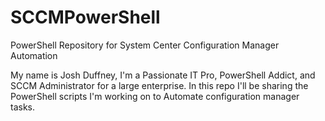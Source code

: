 SCCMPowerShell
==============

PowerShell Repository for System Center Configuration Manager Automation

My name is Josh Duffney, I'm a Passionate IT Pro, PowerShell Addict, and SCCM Administrator for a large enterprise. In this repo I'll be sharing the PowerShell scripts I'm working on to Automate configuration manager tasks.
